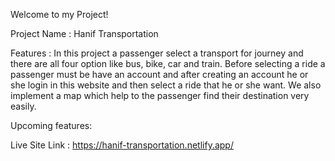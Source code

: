Welcome to my Project!

Project Name : Hanif Transportation

Features : In this project a passenger select a transport for journey and there are all four option like bus, bike, car and train. Before selecting a ride a passenger must be have an account and after creating an account he or she login in this website and then select a ride that he or she want. We also implement a map which help to the passenger find their destination very easily.

Upcoming features: 

Live Site Link : https://hanif-transportation.netlify.app/